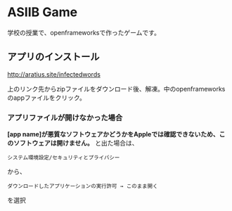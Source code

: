 # ASIIB Game

学校の授業で、openframeworksで作ったゲームです。

## アプリのインストール
http://aratius.site/infectedwords

上のリンク先からzipファイルをダウンロード後、解凍。中のopenframeworksのappファイルをクリック。

### アプリファイルが開けなかった場合
**[app name]が悪質なソフトウェアかどうかをAppleでは確認できないため、このソフトウェアは開けません。**
と出た場合は、
```
システム環境設定/セキュリティとプライバシー
```
から、
```
ダウンロードしたアプリケーションの実行許可 → このまま開く
```
を選択
